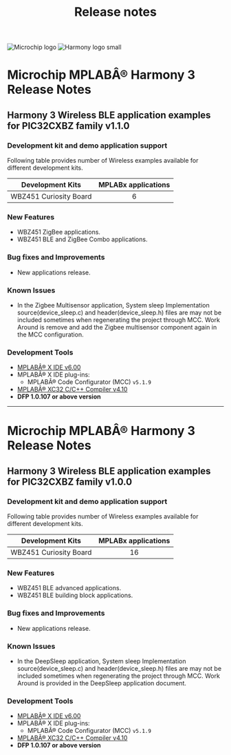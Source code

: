 ﻿---
title: Release notes
nav_order: 99
---

![Microchip logo](https://raw.githubusercontent.com/wiki/Microchip-MPLAB-Harmony/Microchip-MPLAB-Harmony.github.io/images/microchip_logo.png)
![Harmony logo small](https://raw.githubusercontent.com/wiki/Microchip-MPLAB-Harmony/Microchip-MPLAB-Harmony.github.io/images/microchip_mplab_harmony_logo_small.png)

# Microchip MPLABÂ® Harmony 3 Release Notes

## Harmony 3 Wireless BLE application examples for PIC32CXBZ family  **v1.1.0**

### Development kit and demo application support

Following table provides number of Wireless examples available for different development kits.

| Development Kits           | MPLABx applications |
|:--------------------------:|:-------------------:|
| WBZ451 Curiosity Board |       6            |

### New Features
- WBZ451 ZigBee applications.
- WBZ451 BLE and ZigBee Combo applications.

### Bug fixes and Improvements
- New applications release.


### Known Issues
- In the Zigbee Multisensor application, System sleep Implementation source(device_sleep.c) and header(device_sleep.h) files are may not be included sometimes when regenerating the project through MCC. Work Around is remove and add the Zigbee multisensor component again in the MCC configuration.

### Development Tools

- [MPLABÂ® X IDE v6.00](https://www.microchip.com/mplab/mplab-x-ide)
- MPLABÂ® X IDE plug-ins:
  - MPLABÂ® Code Configurator (MCC) `v5.1.9`
- [MPLABÂ® XC32 C/C++ Compiler v4.10](https://www.microchip.com/mplab/compilers)
- **DFP 1.0.107 or above version**


--------------------------------------------------------------------------------------------------------------------
# Microchip MPLABÂ® Harmony 3 Release Notes

## Harmony 3 Wireless BLE application examples for PIC32CXBZ family  **v1.0.0**

### Development kit and demo application support

Following table provides number of Wireless examples available for different development kits.

| Development Kits           | MPLABx applications |
|:--------------------------:|:-------------------:|
| WBZ451 Curiosity Board |       16            |

### New Features
- WBZ451 BLE advanced applications.
- WBZ451 BLE building block applications.

### Bug fixes and Improvements
- New applications release.


### Known Issues
- In the DeepSleep application, System sleep Implementation source(device_sleep.c) and header(device_sleep.h) files are may not be included sometimes when regenerating the project through MCC. Work Around is provided in the DeepSleep application document.

### Development Tools

- [MPLABÂ® X IDE v6.00](https://www.microchip.com/mplab/mplab-x-ide)
- MPLABÂ® X IDE plug-ins:
  - MPLABÂ® Code Configurator (MCC) `v5.1.9`
- [MPLABÂ® XC32 C/C++ Compiler v4.10](https://www.microchip.com/mplab/compilers)
- **DFP 1.0.107 or above version**
